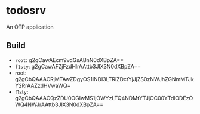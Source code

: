 todosrv
=====

An OTP application

Build
-----

- `root`: g2gCawAEcm9vdGsABnN0dXBpZA==
- `f1sty`: g2gCawAFZjFzdHlrAAttb3JlX3N0dXBpZA==
- root: g2gCbQAAACRjMTAwZDgyOS1lNDI3LTRiZDctYjJjZS0zNWJhZGNmMTJkY2RrAAZzdHVwaWQ=
- f1sty: g2gCbQAAACQzZDU0OGIwMS1jOWYzLTQ4NDMtYTJjOC00YTdlODEzOWQ4NWJrAAttb3JlX3N0dXBpZA==
